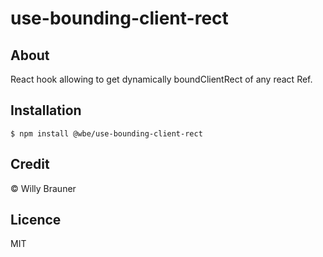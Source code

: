 # use-bounding-client-rect

## About

React hook allowing to get dynamically boundClientRect of any react Ref.

## Installation

```shell script
$ npm install @wbe/use-bounding-client-rect
```

## Credit

© Willy Brauner

## Licence

MIT
